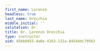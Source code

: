 ```yaml
---
first_name: Lorenzo
headless: true
last_name: Orecchia
middle_initial: ''
salutation: Dr.
title: Dr. Lorenzo Orecchia
type: instructor
uid: 45bb0455-4a6e-4163-131a-845d4dc79563
---
```


